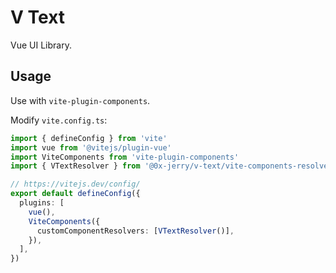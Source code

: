 # V Text

Vue UI Library.

## Usage

Use with `vite-plugin-components`.

Modify `vite.config.ts`:

```ts
import { defineConfig } from 'vite'
import vue from '@vitejs/plugin-vue'
import ViteComponents from 'vite-plugin-components'
import { VTextResolver } from '@0x-jerry/v-text/vite-components-resolver'

// https://vitejs.dev/config/
export default defineConfig({
  plugins: [
    vue(),
    ViteComponents({
      customComponentResolvers: [VTextResolver()],
    }),
  ],
})
```
